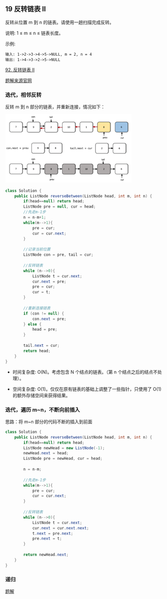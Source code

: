## 19 反转链表 II

反转从位置 m 到 n 的链表。请使用一趟扫描完成反转。

说明: 1 ≤ m ≤ n ≤ 链表长度。

示例:

```
输入: 1->2->3->4->5->NULL, m = 2, n = 4
输出: 1->4->3->2->5->NULL
```

[92. 反转链表 II](https://leetcode-cn.com/problems/reverse-linked-list-ii/)


[题解来源官网](https://leetcode-cn.com/problems/reverse-linked-list-ii/solution/fan-zhuan-lian-biao-ii-by-leetcode/)

### 迭代，相邻反转 


反转 m 到 n 部分的链表，并重新连接，情况如下：


<img src="./imglinklist/04-92.png" width=400>



```java
class Solution {
    public ListNode reverseBetween(ListNode head, int m, int n) {
        if(head==null) return head;
        ListNode pre = null, cur = head;
        //先走m-1步
        n = n-m+1;
        while(m-->1){
            pre = cur;
            cur = cur.next;
        }

        //记录当前位置
        ListNode con = pre, tail = cur;

        //反转链表
        while (n-->0){
            ListNode t = cur.next;
            cur.next = pre;
            pre = cur;
            cur = t;
        }

        //重新连接链表
        if (con != null) {
            con.next = pre;
        } else {
            head = pre;
        }

        tail.next = cur;
        return head;
    }
}
```

* 时间复杂度: O(N)。考虑包含 N 个结点的链表。（第 n 个结点之后的结点不处理）。

* 空间复杂度: O(1)。仅仅在原有链表的基础上调整了一些指针，只使用了 O(1) 的额外存储空间来获得结果。


### 迭代，遍历 m~n，不断向前插入

思路：将 m~n 部分的代码不断的插入到前面




```java
class Solution {
    public ListNode reverseBetween(ListNode head, int m, int n) {
        if(head==null) return head;
        ListNode newHead = new ListNode(-1);
        newHead.next = head;
        ListNode pre = newHead, cur = head;

        n = n-m;

        //先走m-1步
        while(m-->1){
            pre = cur;
            cur = cur.next;
        }

        //反转链表
        while (n-->0){
            ListNode t = cur.next;
            cur.next = cur.next.next;
            t.next = pre.next;
            pre.next = t;
        }

        return newHead.next;
    }
}
```

### 递归

[题解](https://leetcode-cn.com/problems/reverse-linked-list-ii/solution/fan-zhuan-lian-biao-ii-by-leetcode/)

